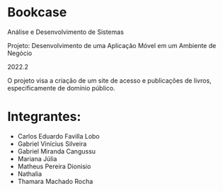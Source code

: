 # Bookcase

Análise e Desenvolvimento de Sistemas

Projeto: Desenvolvimento de uma Aplicação Móvel em um Ambiente de Negócio

2022.2

O projeto visa a criação de um site de acesso e publicações de livros, especificamente de domínio público.

# Integrantes:

- Carlos Eduardo Favilla Lobo
- Gabriel Vinícius Silveira
- Gabriel Miranda Cangussu
- Mariana Júlia
- Matheus Pereira Dionisio
- Nathalia
- Thamara Machado Rocha
